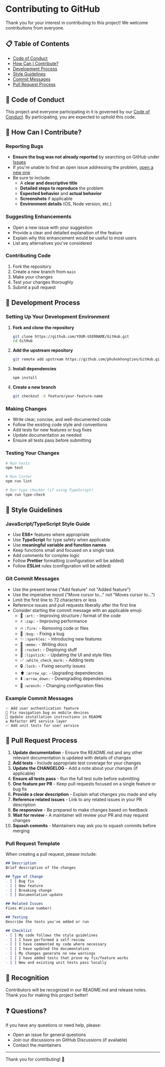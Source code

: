 # Contributing to GitHub

Thank you for your interest in contributing to this project! We welcome contributions from everyone.

## 📋 Table of Contents

- [Code of Conduct](#code-of-conduct)
- [How Can I Contribute?](#how-can-i-contribute)
- [Development Process](#development-process)
- [Style Guidelines](#style-guidelines)
- [Commit Messages](#commit-messages)
- [Pull Request Process](#pull-request-process)

## 📜 Code of Conduct

This project and everyone participating in it is governed by our [Code of Conduct](CODE_OF_CONDUCT.md). By participating, you are expected to uphold this code.

## 🤔 How Can I Contribute?

### Reporting Bugs

- **Ensure the bug was not already reported** by searching on GitHub under [Issues](https://github.com/phuhokhongtien/GitHub/issues)
- If you're unable to find an open issue addressing the problem, [open a new one](https://github.com/phuhokhongtien/GitHub/issues/new)
- Be sure to include:
  - A **clear and descriptive title**
  - **Detailed steps to reproduce** the problem
  - **Expected behavior** and **actual behavior**
  - **Screenshots** if applicable
  - **Environment details** (OS, Node version, etc.)

### Suggesting Enhancements

- Open a new issue with your suggestion
- Provide a clear and detailed explanation of the feature
- Explain why this enhancement would be useful to most users
- List any alternatives you've considered

### Contributing Code

1. Fork the repository
2. Create a new branch from `main`
3. Make your changes
4. Test your changes thoroughly
5. Submit a pull request

## 🔧 Development Process

### Setting Up Your Development Environment

1. **Fork and clone the repository**

   ```bash
   git clone https://github.com/YOUR-USERNAME/GitHub.git
   cd GitHub
   ```

2. **Add the upstream repository**

   ```bash
   git remote add upstream https://github.com/phuhokhongtien/GitHub.git
   ```

3. **Install dependencies**

   ```bash
   npm install
   ```

4. **Create a new branch**

   ```bash
   git checkout -b feature/your-feature-name
   ```

### Making Changes

- Write clear, concise, and well-documented code
- Follow the existing code style and conventions
- Add tests for new features or bug fixes
- Update documentation as needed
- Ensure all tests pass before submitting

### Testing Your Changes

```bash
# Run tests
npm test

# Run linter
npm run lint

# Run type checker (if using TypeScript)
npm run type-check
```

## 🎨 Style Guidelines

### JavaScript/TypeScript Style Guide

- Use **ES6+** features where appropriate
- Use **TypeScript** for type safety when applicable
- Use **meaningful variable and function names**
- Keep functions small and focused on a single task
- Add comments for complex logic
- Follow **Prettier** formatting (configuration will be added)
- Follow **ESLint** rules (configuration will be added)

### Git Commit Messages

- Use the present tense ("Add feature" not "Added feature")
- Use the imperative mood ("Move cursor to..." not "Moves cursor to...")
- Limit the first line to 72 characters or less
- Reference issues and pull requests liberally after the first line
- Consider starting the commit message with an applicable emoji:
  - 🎨 `:art:` - Improving structure / format of the code
  - ⚡️ `:zap:` - Improving performance
  - 🔥 `:fire:` - Removing code or files
  - 🐛 `:bug:` - Fixing a bug
  - ✨ `:sparkles:` - Introducing new features
  - 📝 `:memo:` - Writing docs
  - 🚀 `:rocket:` - Deploying stuff
  - 💄 `:lipstick:` - Updating the UI and style files
  - ✅ `:white_check_mark:` - Adding tests
  - 🔒 `:lock:` - Fixing security issues
  - ⬆️ `:arrow_up:` - Upgrading dependencies
  - ⬇️ `:arrow_down:` - Downgrading dependencies
  - 🔧 `:wrench:` - Changing configuration files

### Example Commit Messages

```
✨ Add user authentication feature
🐛 Fix navigation bug on mobile devices
📝 Update installation instructions in README
♻️ Refactor API service layer
✅ Add unit tests for user service
```

## 🔀 Pull Request Process

1. **Update documentation** - Ensure the README.md and any other relevant documentation is updated with details of changes
2. **Add tests** - Include appropriate test coverage for your changes
3. **Update the CHANGELOG** - Add a note about your changes (if applicable)
4. **Ensure all tests pass** - Run the full test suite before submitting
5. **One feature per PR** - Keep pull requests focused on a single feature or bug fix
6. **Provide a clear description** - Explain what changes you made and why
7. **Reference related issues** - Link to any related issues in your PR description
8. **Be responsive** - Be prepared to make changes based on feedback
9. **Wait for review** - A maintainer will review your PR and may request changes
10. **Squash commits** - Maintainers may ask you to squash commits before merging

### Pull Request Template

When creating a pull request, please include:

```markdown
## Description
Brief description of the changes

## Type of Change
- [ ] Bug fix
- [ ] New feature
- [ ] Breaking change
- [ ] Documentation update

## Related Issues
Fixes #(issue number)

## Testing
Describe the tests you've added or run

## Checklist
- [ ] My code follows the style guidelines
- [ ] I have performed a self-review
- [ ] I have commented my code where necessary
- [ ] I have updated the documentation
- [ ] My changes generate no new warnings
- [ ] I have added tests that prove my fix/feature works
- [ ] New and existing unit tests pass locally
```

## 🙏 Recognition

Contributors will be recognized in our README.md and release notes. Thank you for making this project better!

## ❓ Questions?

If you have any questions or need help, please:
- Open an issue for general questions
- Join our discussions on GitHub Discussions (if available)
- Contact the maintainers

---

Thank you for contributing! 🎉
